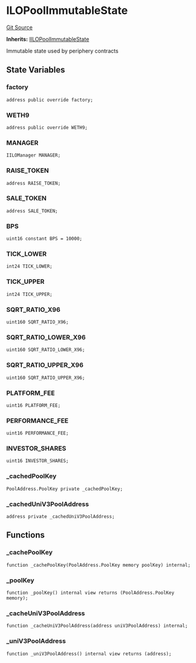# ILOPoolImmutableState
[Git Source](https://github.com/KYRDTeam/ilo-contracts/blob/a3fc4c57db039cc1b79c7925531b021576d1b1a7/src/base/ILOPoolImmutableState.sol)

**Inherits:**
[IILOPoolImmutableState](/src/interfaces/IILOPoolImmutableState.sol/interface.IILOPoolImmutableState.md)

Immutable state used by periphery contracts


## State Variables
### factory

```solidity
address public override factory;
```


### WETH9

```solidity
address public override WETH9;
```


### MANAGER

```solidity
IILOManager MANAGER;
```


### RAISE_TOKEN

```solidity
address RAISE_TOKEN;
```


### SALE_TOKEN

```solidity
address SALE_TOKEN;
```


### BPS

```solidity
uint16 constant BPS = 10000;
```


### TICK_LOWER

```solidity
int24 TICK_LOWER;
```


### TICK_UPPER

```solidity
int24 TICK_UPPER;
```


### SQRT_RATIO_X96

```solidity
uint160 SQRT_RATIO_X96;
```


### SQRT_RATIO_LOWER_X96

```solidity
uint160 SQRT_RATIO_LOWER_X96;
```


### SQRT_RATIO_UPPER_X96

```solidity
uint160 SQRT_RATIO_UPPER_X96;
```


### PLATFORM_FEE

```solidity
uint16 PLATFORM_FEE;
```


### PERFORMANCE_FEE

```solidity
uint16 PERFORMANCE_FEE;
```


### INVESTOR_SHARES

```solidity
uint16 INVESTOR_SHARES;
```


### _cachedPoolKey

```solidity
PoolAddress.PoolKey private _cachedPoolKey;
```


### _cachedUniV3PoolAddress

```solidity
address private _cachedUniV3PoolAddress;
```


## Functions
### _cachePoolKey


```solidity
function _cachePoolKey(PoolAddress.PoolKey memory poolKey) internal;
```

### _poolKey


```solidity
function _poolKey() internal view returns (PoolAddress.PoolKey memory);
```

### _cacheUniV3PoolAddress


```solidity
function _cacheUniV3PoolAddress(address uniV3PoolAddress) internal;
```

### _uniV3PoolAddress


```solidity
function _uniV3PoolAddress() internal view returns (address);
```

